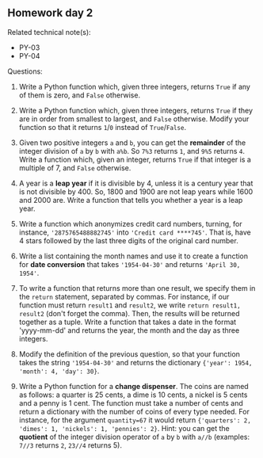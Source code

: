 ## Homework day 2

Related technical note(s): 
- PY-03
- PY-04

Questions:

1. Write a Python function which, given three integers, returns `True` if any of them is zero, and `False` otherwise.

2. Write a Python function which, given three integers, returns `True` if they are in order from smallest to largest, and `False` otherwise. Modify your function so that it returns `1`/`0` instead of `True`/`False`.

3. Given two positive integers `a` and `b`, you can get the **remainder** of the integer division of `a` by `b` with `a%b`. So `7%3` returns `1`, and `9%5` returns `4`. Write a function which, given an integer, returns `True` if that integer is a multiple of 7, and `False` otherwise.

4. A year is a **leap year** if it is divisible by 4, unless it is a century year that is not divisible by 400. So, 1800 and 1900 are not leap years while 1600 and 2000 are. Write a function that tells you whether a year is a leap year.

5. Write a function which anonymizes credit card numbers, turning, for instance, `'2875765488882745'` into `'Credit card ****745'`. That is, have 4 stars followed by the last three digits of the original card number.

6. Write a list containing the month names and use it to create a function for **date conversion** that takes `'1954-04-30'` and returns `'April 30, 1954'`.

7. To write a function that returns more than one result, we specify them in the `return` statement, separated by commas. For instance, if our function must return `result1` and `result2`, we write `return result1, result2` (don't forget the comma). Then, the results will be returned together as a tuple. Write a function that takes a date in the format 'yyyy-mm-dd' and returns the year, the month and the day as three integers. 

8. Modify the definition of the previous question, so that your function takes the string `'1954-04-30'` and returns the dictionary `{'year': 1954, 'month': 4, 'day': 30}`.

9. Write a Python function for a **change dispenser**. The coins are named as follows: a quarter is 25 cents, a dime is 10 cents, a nickel is 5 cents and a penny is 1 cent. The function must take a number of cents and return a dictionary with the number of coins of every type needed. For instance, for the argument `quantity=67` it would return `{'quarters': 2, 'dimes': 1, 'nickels': 1, 'pennies': 2}`. Hint: you can get the **quotient** of the integer division operator of `a` by `b` with `a//b` (examples: `7//3` returns `2`, `23//4` returns 5).
